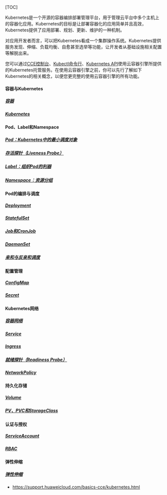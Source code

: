 [TOC]

Kubernetes是一个开源的容器编排部署管理平台，用于管理云平台中多个主机上的容器化应用。Kubernetes的目标是让部署容器化的应用简单并且高效，Kubernetes提供了应用部署、规划、更新、维护的一种机制。

对应用开发者而言，可以把Kubernetes看成一个集群操作系统。Kubernetes提供服务发现、伸缩、负载均衡、自愈甚至选举等功能，让开发者从基础设施相关配置等解脱出来。

您可以通过[CCE控制台](https://console.huaweicloud.com/cce2.0/?utm_source=helpcenter)、[Kubectl命令行](https://support.huaweicloud.com/usermanual-cce/cce_01_0023.html)、[Kubernetes API](https://support.huaweicloud.com/api-cce/cce_02_0001.html)使用云容器引擎所提供的Kubernetes托管服务。在使用云容器引擎之前，你可以先行了解如下Kubernetes的相关概念，以便您更完整的使用云容器引擎的所有功能。

#### 容器与Kubernetes

##### [容器](https://support.huaweicloud.com/basics-cce/kubernetes_0002.html)



##### [Kubernetes](https://support.huaweicloud.com/basics-cce/kubernetes_0003.html)



#### Pod、Label和Namespace

##### [Pod：Kubernetes中的最小调度对象](https://support.huaweicloud.com/basics-cce/kubernetes_0006.html)
##### [存活探针（Liveness Probe）](https://support.huaweicloud.com/basics-cce/kubernetes_0010.html)
##### [Label：组织Pod的利器](https://support.huaweicloud.com/basics-cce/kubernetes_0011.html)
##### [Namespace：资源分组](https://support.huaweicloud.com/basics-cce/kubernetes_0012.html)

#### Pod的编排与调度

##### [Deployment](https://support.huaweicloud.com/basics-cce/kubernetes_0014.html)
##### [StatefulSet](https://support.huaweicloud.com/basics-cce/kubernetes_0015.html)
##### [Job和CronJob](https://support.huaweicloud.com/basics-cce/kubernetes_0016.html)
##### [DaemonSet](https://support.huaweicloud.com/basics-cce/kubernetes_0017.html)
##### [亲和与反亲和调度](https://support.huaweicloud.com/basics-cce/kubernetes_0018.html)

#### 配置管理

##### [ConfigMap](https://support.huaweicloud.com/basics-cce/kubernetes_0020.html)
##### [Secret](https://support.huaweicloud.com/basics-cce/kubernetes_0021.html)

#### Kubernetes网络

##### [容器网络](https://support.huaweicloud.com/basics-cce/kubernetes_0023.html)
##### [Service](https://support.huaweicloud.com/basics-cce/kubernetes_0024.html)
##### [Ingress](https://support.huaweicloud.com/basics-cce/kubernetes_0025.html)
##### [就绪探针（Readiness Probe）](https://support.huaweicloud.com/basics-cce/kubernetes_0026.html)
##### [NetworkPolicy](https://support.huaweicloud.com/basics-cce/kubernetes_0027.html)

#### 持久化存储

##### [Volume](https://support.huaweicloud.com/basics-cce/kubernetes_0029.html)
##### [PV、PVC和StorageClass](https://support.huaweicloud.com/basics-cce/kubernetes_0030.html)

#### 认证与授权

##### [ServiceAccount](https://support.huaweicloud.com/basics-cce/kubernetes_0032.html)
##### [RBAC](https://support.huaweicloud.com/basics-cce/kubernetes_0033.html)

#### 弹性伸缩

##### [弹性伸缩](https://support.huaweicloud.com/basics-cce/kubernetes_0034.html)



- https://support.huaweicloud.com/basics-cce/kubernetes.html
